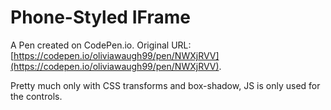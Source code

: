 # Phone-Styled IFrame

A Pen created on CodePen.io. Original URL: [https://codepen.io/oliviawaugh99/pen/NWXjRVV](https://codepen.io/oliviawaugh99/pen/NWXjRVV).

Pretty much only with CSS transforms and box-shadow,  JS is only used for the controls.
